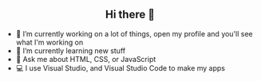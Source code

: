 <h2 align="center">Hi there 👋</h2>

- 🔭 I’m currently working on a lot of things, open my profile and you'll see what I'm working on
- 🌱 I’m currently learning new stuff
- 💬 Ask me about HTML, CSS, or JavaScript
- 💻 I use Visual Studio, and Visual Studio Code to make my apps

